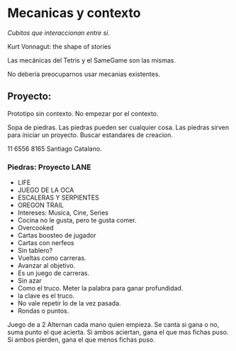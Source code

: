 # Mecanicas y contexto

*Cubitos que interaccionan entre si.*

Kurt Vonnagut: the shape of stories

Las mecánicas del Tetris y el SameGame son las mismas.

No debería preocuparnos usar mecanias existentes.

## Proyecto:
Prototipo sin contexto.
No empezar por el contexto.

Sopa de piedras.
Las piedras pueden ser cualquier cosa.
Las piedras sirven para iniciar un proyecto.
Buscar estandares de creacion.

11 6556 8165
Santiago Catalano.

### Piedras: Proyecto LANE
* LIFE
* JUEGO DE LA OCA
* ESCALERAS Y SERPIENTES
* OREGON TRAIL
* Intereses: Musica, Cine, Series
* Cocina no le gusta, pero te gusta comer.
* Overcooked
* Cartas boosteo de jugador
* Cartas con nerfeos
* Sin tablero? 
* Vueltas como carreras.
* Avanzar al objetivo.
* Es un juego de carreras.
* Sin azar
* Como el truco. Meter la palabra para ganar profundidad.
* la clave es el truco.
* No vale repetir  lo de la vez pasada.
* Rondas o puntos.

Juego de a 2
Alternan cada mano quien empieza.
Se canta si gana o no, suma punto el que acierta.
Si ambos aciertan, gana el que mas fichas puso.
Si ambos pierden, gana el que menos fichas puso.
